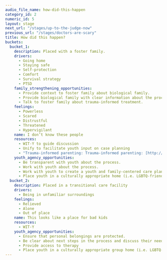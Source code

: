 ```yaml
---
audio_file_name: how-did-this-happen
category_id: 2
numeric_id: 5
layout: stage
next_url: "/stages/up-to-the-judge-now"
previous_url: "/stages/doctors-are-scary"
title: How did this happen?
buckets:
  bucket_1:
    description: Placed with a foster family.
    drivers:
      - Going home
      - Staying safe
      - Self-protection
      - Comfort
      - Survival strategy
      - PTSD
    family_strengthening_opportunities:
      - Provide context to foster family about biological family.
      - Provide biological family with clear information about the process.
      - Talk to foster family about trauma-informed treatment.
    feelings:
      - Powerless
      - Scared
      - Distrustful
      - Threatened
      - Hypervigilant
    name: I don’t know these people
    resources:
      - WIT-Y to guide discussion
      - Unify to facilitate youth input on case planning
      - "Trauma-informed parenting: Trauma-informed parenting: [http://www.fosteringperspectives.org/fpv18n1/know.htm][http://www.fosteringperspectives.org/fpv18n1/know.htm]"
    youth_agency_opportunities:
      - Be transparent with youth about the process.
      - Work with youth about the process.
      - Work with youth to create a youth and family-centered care plan that incorporates their needs and wants.
      - Place youth in a culturally appropriate home (i.e. LGBTQ-friendly if an LGBTQ youth).
  bucket_2:
    description: Placed in a transitional care facility
    drivers:
      - Being in unfamiliar surroundings
    feelings:
      - Relieved
      - Alone
      - Out of place
    name: This looks like a place for bad kids
    resources:
      - WIT-Y
    youth_agency_opportunities:
      - Ensure that personal belongings are protected.
      - Be clear about next steps in the process and discuss their needs and wants before writing a court report.
      - Provide access to therapy
      - Place youth in a culturally appropriate group home (i.e. LGBTQ-friendly if an LGBTQ youth) surroundings before returning to school.
---
```


